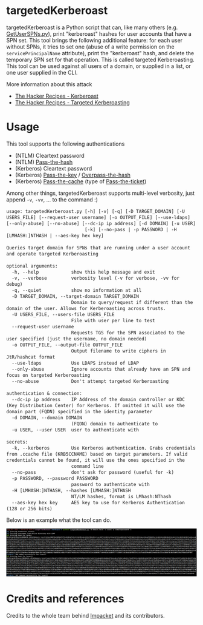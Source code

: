 # targetedKerberoast

targetedKerberoast is a Python script that can, like many others (e.g. [GetUserSPNs.py](https://github.com/SecureAuthCorp/impacket/blob/master/examples/GetUserSPNs.py)), print "kerberoast" hashes for user accounts that have a SPN set. 
This tool brings the following additional feature: for each user without SPNs, it tries to set one (abuse of a write permission on the `servicePrincipalName` attribute), print the "kerberoast" hash, and delete the temporary SPN set for that operation. This is called targeted Kerberoasting.
This tool can be used against all users of a domain, or supplied in a list, or one user supplied in the CLI.

More information about this attack
 - [The Hacker Recipes - Kerberoast](https://www.thehacker.recipes/active-directory-domain-services/movement/kerberos/kerberoast)
 - [The Hacker Recipes - Targeted Kerberoasting](https://www.thehacker.recipes/active-directory-domain-services/movement/access-control-entries/targeted-kerberoasting)

# Usage

This tool supports the following authentications
 - (NTLM) Cleartext password
 - (NTLM) [Pass-the-hash](https://www.thehacker.recipes/active-directory-domain-services/movement/lm-and-ntlm/pass-the-hash)
 - (Kerberos) Cleartext password
 - (Kerberos) [Pass-the-key](https://www.thehacker.recipes/active-directory-domain-services/movement/kerberos/pass-the-key) / [Overpass-the-hash](https://www.thehacker.recipes/active-directory-domain-services/movement/kerberos/overpass-the-hash)
 - (Kerberos) [Pass-the-cache](https://www.thehacker.recipes/active-directory-domain-services/movement/kerberos/pass-the-cache) (type of [Pass-the-ticket](https://www.thehacker.recipes/active-directory-domain-services/movement/kerberos/pass-the-ticket))

Among other things, targetedKerberoast supports multi-level verbosity, just append `-v`, `-vv`, ... to the command :)

```
usage: targetedKerberoast.py [-h] [-v] [-q] [-D TARGET_DOMAIN] [-U USERS_FILE] [--request-user username] [-o OUTPUT_FILE] [--use-ldaps] [--only-abuse] [--no-abuse] [--dc-ip ip address] [-d DOMAIN] [-u USER]
                             [-k] [--no-pass | -p PASSWORD | -H [LMHASH:]NTHASH | --aes-key hex key]

Queries target domain for SPNs that are running under a user account and operate targeted Kerberoasting

optional arguments:
  -h, --help            show this help message and exit
  -v, --verbose         verbosity level (-v for verbose, -vv for debug)
  -q, --quiet           show no information at all
  -D TARGET_DOMAIN, --target-domain TARGET_DOMAIN
                        Domain to query/request if different than the domain of the user. Allows for Kerberoasting across trusts.
  -U USERS_FILE, --users-file USERS_FILE
                        File with user per line to test
  --request-user username
                        Requests TGS for the SPN associated to the user specified (just the username, no domain needed)
  -o OUTPUT_FILE, --output-file OUTPUT_FILE
                        Output filename to write ciphers in JtR/hashcat format
  --use-ldaps           Use LDAPS instead of LDAP
  --only-abuse          Ignore accounts that already have an SPN and focus on targeted Kerberoasting
  --no-abuse            Don't attempt targeted Kerberoasting

authentication & connection:
  --dc-ip ip address    IP Address of the domain controller or KDC (Key Distribution Center) for Kerberos. If omitted it will use the domain part (FQDN) specified in the identity parameter
  -d DOMAIN, --domain DOMAIN
                        (FQDN) domain to authenticate to
  -u USER, --user USER  user to authenticate with

secrets:
  -k, --kerberos        Use Kerberos authentication. Grabs credentials from .ccache file (KRB5CCNAME) based on target parameters. If valid credentials cannot be found, it will use the ones specified in the
                        command line
  --no-pass             don't ask for password (useful for -k)
  -p PASSWORD, --password PASSWORD
                        password to authenticate with
  -H [LMHASH:]NTHASH, --hashes [LMHASH:]NTHASH
                        NT/LM hashes, format is LMhash:NThash
  --aes-key hex key     AES key to use for Kerberos Authentication (128 or 256 bits)
```

Below is an example what the tool can do.

![](./.assets/example.png)

# Credits and references

Credits to the whole team behind [Impacket](https://github.com/SecureAuthCorp/impacket/) and its contributors.
